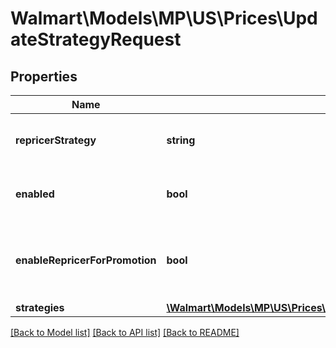 # Walmart\Models\MP\US\Prices\UpdateStrategyRequest

## Properties

Name | Type | Description | Notes
------------ | ------------- | ------------- | -------------
**repricerStrategy** | **string** | Name of the Strategy Collection | [optional]
**enabled** | **bool** | Status of the Strategy Collection | [optional]
**enableRepricerForPromotion** | **bool** | Status of item on promotions to be enable on repricer | [optional]
**strategies** | [**\Walmart\Models\MP\US\Prices\UpdateStrategyRequestStrategiesInner[]**](UpdateStrategyRequestStrategiesInner.md) | Strategies | [optional]


[[Back to Model list]](./) [[Back to API list]](../../../../../README.md#supported-apis) [[Back to README]](../../../../../README.md)
